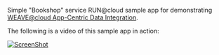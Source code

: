 Simple "Bookshop" service RUN@cloud sample app for demonstrating [WEAVE@cloud App-Centric Data Integration](http://developer.cloudbees.com/bin/view/FoxWeave/App-Centric+Integrations+for+RUN%40cloud+Apps).

The following is a video of this sample app in action:

[![ScreenShot](https://raw.github.com/FoxWeave/samples/master/bookshop/youtubeh.png)](http://www.youtube.com/v/agbL9YWeC90)
